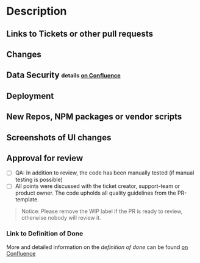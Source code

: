 # Description
<!--
  This is a template to add as many information as possible to the pull request, to help reviewer and as a checklist for you. Points to remember are set in the comments, please read and keep them in mind:

    - Code should be self-explanatory and share your knowledge with others
    - Document code that is not self-explanatory
    - Think about bugs and keep security in mind
    - Write tests (Unit and end-to-end-tests), also for error cases
    - Main logic should hidden behind the api, never trust the client
    - Visible changes should be discussed with the UX-Team from the beginning of development; they also have to accept them at the end
    - Keep the changelog up-to-date
    - Leave the code cleaner than you found it. Remove unnecessary lines. Listen to the linter.
-->

## Links to Tickets or other pull requests
<!--
Base links to copy
- https://github.com/schul-cloud/schulcloud-server/pull/????
- https://ticketsystem.dbildungscloud.de/browse/BC-????
-->

## Changes
<!--
  What will the PR change?
  Why are the changes required?
  Short notice if a ticket exists, more detailed if not
-->

## Data Security <sub><sup>details [on Confluence](https://docs.dbildungscloud.de/x/lQITD)</sup></sub>
<!--
  Notice about:
  - model changes
  - logging of user data
  - right changes
  - and other user data stuff
  If you are not sure if it is relevant, take a look at confluence or ask the data security team.
-->

## Deployment
<!--
  Keep in mind to changes to seed data, if changes are done by migration scripts.
  Changes to the infrastructure have to discussed with the devops

  This point should includes following information:
  - What is required for deployment?
  - Environment variables like FEATURE_XY=true
  - Migration scripts to run, other requirements
-->

## New Repos, NPM packages or vendor scripts
<!--
  Keep in mind the stability, performance, activity and author.

  Describe why it is needed.
-->

## Screenshots of UI changes
<!--
  only needed for visual changes

  If visual changes exist, work together with UI/UX from beginning/ping UX with final PR
-->

## Approval for review

- [ ] QA: In addition to review, the code has been manually tested (if manual testing is possible)
- [ ] All points were discussed with the ticket creator, support-team or product owner. The code upholds all quality guidelines from the PR-template.

> Notice: Please remove the WIP label if the PR is ready to review, otherwise nobody will review it.

### Link to Definition of Done
More and detailed information on the *definition of done* can be found [on Confluence](https://docs.dbildungscloud.de/x/mAITD)
